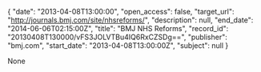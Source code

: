 {
  "date": "2013-04-08T13:00:00", 
  "open_access": false, 
  "target_url": "http://journals.bmj.com/site/nhsreforms/", 
  "description": null, 
  "end_date": "2014-06-06T02:15:00Z", 
  "title": "BMJ NHS Reforms", 
  "record_id": "20130408T130000/vFS3JOLVTBu4IQ6RxCZSDg==", 
  "publisher": "bmj.com", 
  "start_date": "2013-04-08T13:00:00Z", 
  "subject": null
}

None